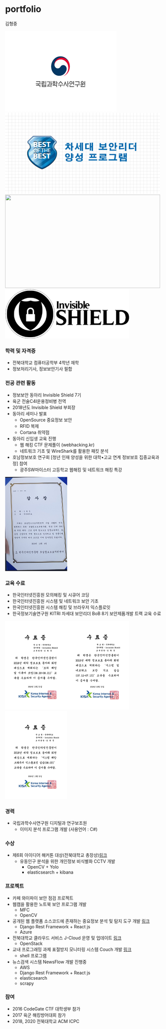 # portfolio

김형중

<img src='https://github.com/khj0209/portfolio/blob/main/image/%EA%B5%AD%EA%B3%BC%EC%88%98%20%EB%A1%9C%EA%B3%A0.jpg' width="360" height="260"><img src='https://github.com/khj0209/portfolio/blob/main/image/BoB%EB%A1%9C%EA%B3%A0.png' width="500" height="260">
<img src='https://github.com/jcloud-devops/jcloud-devops.github.io/blob/master/images/logo.svg' width="500" height="300"><img src='https://github.com/khj0209/portfolio/blob/main/image/is%EB%A1%9C%EA%B3%A0.png' width="400" height="160">

### 학력 및 자격증
+ 전북대학교 컴퓨터공학부 4학년 재학
+ 정보처리기사, 정보보안기사 필합

### 전공 관련 활동
+ 정보보안 동아리 Invisible Shield 7기
+ 육군 전술C4I운용정비병 전역
+ 2018년도 Invisible Shield 부회장
+ 동아리 세미나 발표
  - OpenSource 중요정보 보안
  - RFID 복제
  - Cortana 취약점
+ 동아리 신입생 교육 진행
  - 웹 해킹 CTF 문제풀이 (webhacking.kr)
  - 네트워크 기초 및 WireShark를 활용한 패킷 분석
+ 호남정보보호 연구회 [청년 인재 양성을 위한 대학•고교 연계 정보보호 집중교육과정] 참여
  - 광주SW마이스터 고등학교 웹해킹 및 네트워크 해킹 특강
<img src='https://github.com/khj0209/portfolio/blob/main/image/%EA%B0%90%EC%82%AC%EC%9E%A5.jpg' width="200">


### 교육 수료
+ 한국인터넷진흥원 모의해킹 및 시큐어 코딩
+ 한국인터넷진흥원 시스템 및 네트워크 보안 기초
+ 한국인터넷진흥원 시스템 해킹 및 브라우저 익스플로잇
+ 한국정보기술연구원 KITRI 차세대 보안리더 BoB 8기 보안제품개발 트랙 교육 수료

<img src='https://github.com/khj0209/portfolio/blob/main/image/%EB%AA%A8%EC%9D%98%ED%95%B4%ED%82%B9%20%EB%B0%8F%20%EC%8B%9C%ED%81%90%EC%96%B4%20%EC%BD%94%EB%94%A9%20%EC%88%98%EB%A3%8C%EC%A6%9D.PNG' width="200"><img src='https://github.com/khj0209/portfolio/blob/main/image/%EC%8B%9C%EC%8A%A4%ED%85%9C%20%EB%B0%8F%20%EB%84%A4%ED%8A%B8%EC%9B%A4%20%EB%B3%B4%EC%95%88%20%EA%B8%B0%EC%B4%88%20%EC%8B%A4%EC%8A%B5%20%EC%88%98%EB%A3%8C%EC%A6%9D.PNG' width="200"><img src='https://github.com/khj0209/portfolio/blob/main/image/%EC%8B%9C%EC%8A%A4%ED%85%9C%20%ED%95%B4%ED%82%B9%20%EB%B8%8C%EB%9D%BC%EC%9A%B0%EC%A0%80%20%EC%9D%B5%EC%8A%A4%ED%94%8C%EB%A1%9C%EC%9E%87%20%EC%8B%A4%EC%8A%B5%20%EC%88%98%EB%A3%8C%EC%A6%9D.PNG' width="200">


### 경력
+ 국립과학수사연구원 디지털과 연구보조원
  - 이미지 분석 프로그램 개발 (사용언어 : C#)

### 수상
+ 제6회 아이디어 해커톤 대상(전북대학교 총장상)[링크](https://github.com/khj0209/Floating-Population-Analyze)
  - 유동인구 분석을 위한 개인정보 비식별화 CCTV 개발
    - OpenCV + Yolo
    - elasticsearch + kibana

### 프로젝트
+ 카페 와이파이 보안 점검 프로젝트
+ 웹캠을 활용한 노트북 보안 프로그램 개발
  - MFC
  - OpenCV
+ 공개된 웹 플랫폼 소스코드에 존재하는 중요정보 분석 및 탐지 도구 개발 [링크](https://gitlab.com/gaegom0209/gitdefender)
  - Django Rest Framework + React js
  - Azure
+ 전북대학교 클라우드 서비스 J-Cloud 운영 및 업데이트 [링크](https://jcloud-devops.github.io/index.html)
  - OpenStack
+ 교내 프로그래밍 과제 표절방지 모니터링 시스템 Couch 개발 [링크](https://github.com/hyunchan-park/Couch)
  - shell 프로그램
+ 뉴스검색 시스템 NewsFlow 개발 진행중
  - AWS
  - Django Rest Framework + React js
  - elasticsearch
  - scrapy

### 참여
+ 2016 CodeGate CTF 대학생부 참가
+ 2017 육군 해킹방어대회 참가
+ 2018, 2020 전북대학교 ACM ICPC
